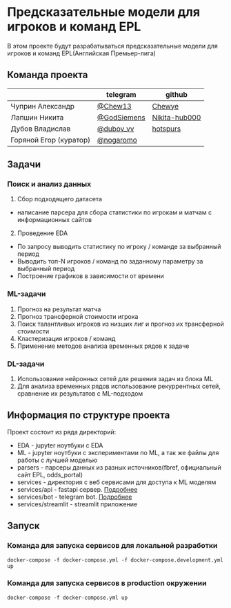 # Предсказательные модели для игроков и команд EPL
В этом проекте будут разрабатываться предсказательные модели для игроков и команд EPL(Английская Премьер-лига)

## Команда проекта
|| telegram | github |
| ------ | ------ | ------ |
| Чуприн Александр | [@Chew13](https://t.me/Chew13) | [Chewye](https://github.com/Chewye) |
| Лапшин Никита | [@GodSiemens](https://t.me/GodSiemens) | [Nikita-hub000](https://github.com/Nikita-hub000) |
| Дубов Владислав | [@dubov_vv](https://t.me/dubov_vv) | [hotspurs](https://github.com/hotspurs) |
| Горяной Егор (куратор)| [@nogaromo](https://t.me/nogaromo) | |

## Задачи

### Поиск и анализ данных
1. Сбор подходящего датасета
  - написание парсера для сбора статистики по игрокам и матчам с информационных сайтов 
2. Проведение EDA
  - По запросу выводить статистику по игроку / команде за выбранный период
  - Выводить топ-N игроков / команд по заданному параметру за выбранный период
  - Построение графиков в зависимости от времени

### ML-задачи
1. Прогноз на результат матча
2. Прогноз трансферной стоимости игрока
3. Поиск талантливых игроков из низших лиг и прогноз их трансферной стоимости
4. Кластеризация игроков / команд
5. Применение методов анализа временных рядов к задаче

### DL-задачи
1. Использование нейронных сетей для решения задач из блока ML
2. Для анализа временных рядов использование рекуррентных сетей, сравнение их результатов с ML-подходом

## Информация по структуре проекта
Проект состоит из ряда директорий:
- EDA - jupyter ноутбуки с EDA
- ML - jupyter ноутбуки с экспериментами по ML, а так же файлы для работы с лучшей моделью
- parsers - парсеры данных из разных источников(fbref, официальный сайт EPL, odds_portal)
- services - директория с веб сервисами для доступа к ML моделям
- services/api - fastapi сервер. [Подробнее](./services/api/README.md)
- services/bot - telegram bot. [Подробнее](./services/bot/README.md)
- services/streamlit - streamlit приложение 

## Запуск

### Команда для запуска сервисов для локальной разработки 
```
docker-compose -f docker-compose.yml -f docker-compose.development.yml up
```

### Команда для запуска сервисов в production окружении
```
docker-compose -f docker-compose.yml up
```
